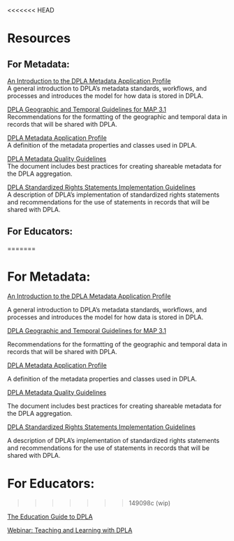 <<<<<<< HEAD
# Resources

## For Metadata:

[An Introduction to the DPLA Metadata Application Profile](https://pro.dp.la/hubs/metadata-application-profile)<br>
A general introduction to DPLA’s metadata standards, workflows, and processes and introduces the model for how data is stored in DPLA.

[DPLA Geographic and Temporal Guidelines for MAP 3.1](http://bit.ly/dpla-geo-styleguide-3_1)<br>
Recommendations for the formatting of the geographic and temporal data in records that will be shared with DPLA.

[DPLA Metadata Application Profile](https://pro.dp.la/hubs/metadata-application-profile)<br>
A definition of the metadata properties and classes used in DPLA.

[DPLA Metadata Quality Guidelines](http://bit.ly/dpla-metadata-qual)<br>
The document includes best practices for creating shareable metadata for the DPLA aggregation.

[DPLA Standardized Rights Statements Implementation Guidelines](http://bit.ly/dpla-rights-guidelines)<br>
A description of DPLA’s implementation of standardized rights statements and recommendations for the use of statements in records that will be shared with DPLA.


## For Educators:
=======
# For Metadata:

[An Introduction to the DPLA Metadata Application Profile](https://pro.dp.la/hubs/metadata-application-profile)

A general introduction to DPLA’s metadata standards, workflows, and processes and introduces the model for how data is stored in DPLA.

[DPLA Geographic and Temporal Guidelines for MAP 3.1](http://bit.ly/dpla-geo-styleguide-3_1)

Recommendations for the formatting of the geographic and temporal data in records that will be shared with DPLA.

[DPLA Metadata Application Profile](https://pro.dp.la/hubs/metadata-application-profile)

A definition of the metadata properties and classes used in DPLA.

[DPLA Metadata Quality Guidelines](http://bit.ly/dpla-metadata-qual)

The document includes best practices for creating shareable metadata for the DPLA aggregation.

[DPLA Standardized Rights Statements Implementation Guidelines](http://bit.ly/dpla-rights-guidelines)

A description of DPLA’s implementation of standardized rights statements and recommendations for the use of statements in records that will be shared with DPLA.


# For Educators:
>>>>>>> 149098c (wip)

[The Education Guide to DPLA](https://dp.la/guides/the-education-guide-to-dpla)

[Webinar: Teaching and Learning with DPLA](https://dp.la/news/teaching-and-learning-with-dpla)

